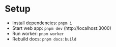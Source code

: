 # Setup

- Install dependencies: `pnpm i`
- Start web app: `pnpm dev` (http://localhost:3000)
- Run worker: `pnpm worker`
- Rebuild docs: `pnpm docs:build`

